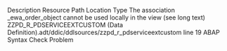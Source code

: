 Description	Resource	Path	Location	Type
The association _ewa_order_object cannot be used locally in the view (see long text)	ZZPD_R_PDSERVICEEXTCUSTOM (Data Definition).adt/ddic/ddlsources/zzpd_r_pdserviceextcustom	line 19	ABAP Syntax Check Problem
